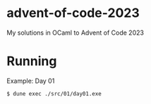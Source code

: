 # advent-of-code-2023
My solutions in OCaml to Advent of Code 2023

# Running

Example: Day 01
```bash
$ dune exec ./src/01/day01.exe
```
